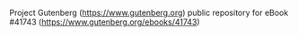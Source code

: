 Project Gutenberg (https://www.gutenberg.org) public repository for eBook #41743 (https://www.gutenberg.org/ebooks/41743)
